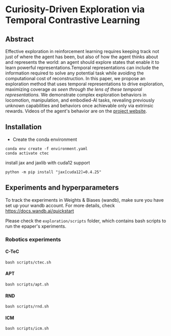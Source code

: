 # Curiosity-Driven Exploration via Temporal Contrastive Learning 


## Abstract
Effective exploration in reinforcement learning requires keeping track not just of where the agent has been, but also of how the agent thinks about and represents the world: an agent should explore states that enable it to learn powerful representations.Temporal representations can include the information required to solve any potential task while avoiding the computational cost of reconstruction. In this paper, we propose an exploration method that uses temporal representations to drive exploration, maximizing coverage *as seen through the lens of these temporal representations.* We demonstrate complex exploration behaviors in locomotion, manipulation, and embodied-AI tasks, revealing previously unknown capabilities and behaviors once achievable only via extrinsic rewards. Videos of the agent's behavior are on the [project website](https://sites.google.com/view/ctec-anonymous-submission).


## Installation
- Create the conda environment
```
conda env create -f environment.yaml
conda activate ctec
```
install jax and jaxlib with cuda12 support
```
python -m pip install "jax[cuda12]=0.4.25"
```
## Experiments and hyperparameters
To track the experiments in Weights & Biases (wandb), make sure you have set up your wandb account. For more details, check https://docs.wandb.ai/quickstart

Please check the ```exploration/scripts``` folder, which contains bash scripts to run the epaper's xperiments.

### Robotics experiments
#### C-TeC
```
bash scripts/ctec.sh
```
#### APT
```
bash scripts/apt.sh
```
#### RND
```
bash scripts/rnd.sh
```
#### ICM
```
bash scripts/icm.sh
```